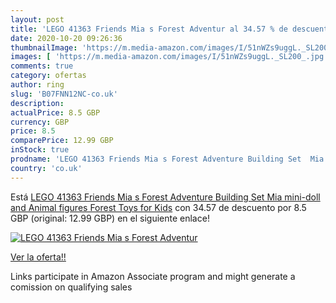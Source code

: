 ```yaml
---
layout: post
title: 'LEGO 41363 Friends Mia s Forest Adventur al 34.57 % de descuento'
date: 2020-10-20 09:26:36
thumbnailImage: 'https://m.media-amazon.com/images/I/51nWZs9uggL._SL200_.jpg'
images: [ 'https://m.media-amazon.com/images/I/51nWZs9uggL._SL200_.jpg' ]
comments: true
category: ofertas
author: ring
slug: 'B07FNN12NC-co.uk'
description:
actualPrice: 8.5 GBP
currency: GBP
price: 8.5
comparePrice: 12.99 GBP
inStock: true
prodname: 'LEGO 41363 Friends Mia s Forest Adventure Building Set  Mia mini-doll and Animal figures  Forest Toys for Kids'
country: 'co.uk'
---
```


Está [LEGO 41363 Friends Mia s Forest Adventure Building Set  Mia mini-doll and Animal figures  Forest Toys for Kids](https://www.amazon.co.uk/dp/B07FNN12NC/?tag=tolees0a-21) con 34.57 de descuento por 8.5 GBP (original: 12.99 GBP) en el siguiente enlace!

[![LEGO 41363 Friends Mia s Forest Adventur](https://m.media-amazon.com/images/I/51nWZs9uggL._SL200_.jpg)](https://www.amazon.co.uk/dp/B07FNN12NC/?tag=tolees0a-21)

[Ver la oferta!!](https://www.amazon.co.uk/dp/B07FNN12NC/?tag=tolees0a-21)

Links participate in Amazon Associate program and might generate a comission on qualifying sales


